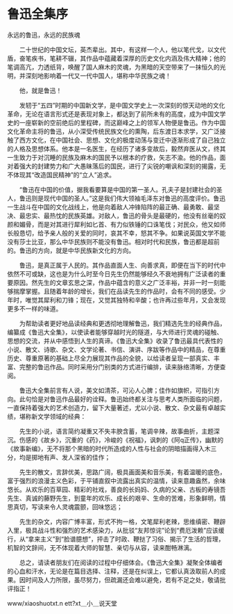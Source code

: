# 鲁迅全集序
永远的鲁迅，永远的民族魂 

　　二十世纪的中国文坛，英杰辈出。其中，有这样一个人，他以笔代戈，以文代盾，奋笔疾书，笔耕不辍，其作品中蕴藏着深厚的历史文化内涵及伟大精神；他的笔调高亢，力透纸背，唤醒了国人麻木的灵魂，为黑暗的天空带来了一抹恒久的光明，并深刻地影响着一代又一代中国人，堪称中华民族之魂！ 

　　他，就是鲁迅！ 

　　发轫于“五四”时期的中国新文学，是中国文学史上一次深刻的惊天动地的文化革命，无论在语言形式还是表现对象上，都达到了前所未有的高度，成为中国文学史的一座崭新的空前绝后的里程碑，而这巅峰之上的领军人物便是鲁迅。作为中国文化革命主将的鲁迅，从小深受传统民族文化的熏陶，后东渡日本求学，又广泛接触了西方文化，在中国社会、思想、文化的极度动荡与变迁中逐渐形成了自己独立的人格及思想体系。他本是一名医生，在经历了诸多变故后，毅然弃医从文，终其一生致力于对沉睡的民族及麻木的国民予以根本的疗救，矢志不渝。他的作品，面对着强大的封建势力和广大愚昧落后的国民，进行了尖锐的嘲讽和深刻的揭露，无不体现其“改造国民精神”的“立人”追求。 

　　“鲁迅在中国的价值，据我看要算是中国的第一圣人。孔夫子是封建社会的圣人，鲁迅则是现代中国的圣人。”这是我们伟大领袖毛泽东对鲁迅的高度评价。鲁迅一生战斗在中国的文化战线上，他是向着敌人冲锋陷阵的最正确、最勇敢、最坚决、最忠实、最热忱的民族英雄。对敌人，鲁迅的骨头是最硬的，他没有丝毫的奴颜和媚骨，而是对其进行犀利如匕首、有力似铁锤的口诛笔伐；对民众，他又如师长般恳切，给予亲人般的关爱的同时，哀其不幸，怒其不争。如果说英国文学不能没有莎士比亚，那么中华民族则不能没有鲁迅。相对时代和民族，鲁迅都是超前的。鲁迅的方向，就是中华民族新文化的方向。 

　　鲁迅，是真正属于人民的。其作品直面人生、向善求真，即便在当下的时代中依然不可或缺，这也是为什么时至今日先生仍然能够经久不衰地拥有广泛读者的重要原因。然先生的文章玄思之深，作品中蕴含的意义之广泛丰裕，并非一时一刻能够揣摩掌握。且随着年龄的增长，我们在品读先生的作品时，会有不同的感受。少年时，唯觉其犀利和刀锋；现在，又觉其独特和辛酸；也许再过些年月，又会发现更多不一样的味道。 

　　为帮助读者更好地品读经典和更透彻地理解鲁迅，我们精选先生的经典作品，编纂成《鲁迅大全集》，以使读者能够穿越时光的隧道，与大师进行灵魂的碰触、思想的交流，并从中感悟到人生的真谛。《鲁迅大全集》收录了鲁迅最具代表性的小说、散文、诗歌、杂文、文学论著、书信、演讲、序跋等作品中的精品，在尊重历史、尊重原著的基础上尽全力展现其作品的全貌，以给读者呈现一部真实、丰富、完整的鲁迅作品。同时采用分门别类的方式进行编排，读来脉络清晰，方便查阅。 

　　鲁迅大全集前言有人说，美文如清茶，可沁人心脾；佳作如旗帜，可指引方向。此句恰是对鲁迅作品最好的诠释。鲁迅始终都关注与思考人类所面临的问题，一直保持着强大的艺术创造力，留下大量著述，尤以小说、散文、杂文最有卓越实绩，堪称新文学领域的经典： 

　　先生的小说，语言简约凝重又不失丰腴含蓄，笔调辛辣，故事曲折，主题深沉。伤感的《故乡》，沉重的《药》，冷峻的《祝福》，讽刺的《阿q正传》，幽默的《故事新编》，无不将那个黑暗的时代所造成的人性与社会的阴暗描画得入木三分，均是掷地有声、发人深省的佳作； 

　　先生的散文，言辞优美，思路广阔，极具画面美和音乐美，有着温暖的底色，富于强烈的浪漫主义色彩，于平铺直叙中流露出真实的温情，读来意趣盎然，余味悠长。从欢乐的百草园、精彩的社戏，善良的长妈妈、久病的父亲、古板的寿镜吾先生、真诚的藤野先生，到童年的欢乐、成长的艰辛、生命的苦难，形象鲜明，情思真切，写读来令人灵魂震颤，回味悠远； 

　　先生的杂文，内容广博丰富，形式不拘一格，文笔犀利老辣，思维缜密、鞭辟入里，极具战斗性和强烈的艺术感染力，从批驳“友邦惊诧”论到“费厄泼赖”应该缓行，从“拿来主义”到“脸谱臆想”，抨击了时政、鞭挞了习俗、揭示了生活的哲理，机智的文辞间，无不体现着大师的智慧、亲切与从容，读来酣畅淋漓。 

　　总之，请读者朋友们在阅读的过程中仔细体会。《鲁迅大全集》凝聚全体编者的心血和汗水，无论是在篇目选择、注释，还是在纠误上，它都认真汲取前人的成果。因时间及人力所限，虽尽努力，但疏漏还会难以避免，若有不足之处，敬请批评指正！ 

www/xiaoshuotxt.n ett?xt＿小＿说天堂 

